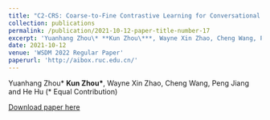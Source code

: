 ```yaml
---
title: "C2-CRS: Coarse-to-Fine Contrastive Learning for Conversational Recommender System"
collection: publications
permalink: /publication/2021-10-12-paper-title-number-17
excerpt: 'Yuanhang Zhou\* **Kun Zhou\***, Wayne Xin Zhao, Cheng Wang, Peng Jiang and He Hu. (\* Equal Contribution)'
date: 2021-10-12
venue: 'WSDM 2022 Regular Paper'
paperurl: 'http://aibox.ruc.edu.cn/'
---
```

Yuanhang Zhou\* **Kun Zhou\***, Wayne Xin Zhao, Cheng Wang, Peng Jiang and He Hu (\* Equal Contribution)

[Download paper here](http://aibox.ruc.edu.cn/)
